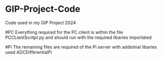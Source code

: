 # GIP-Project-Code
Code used in my GIP Project 2024

#PC
Everything required for the PC client is within the file PCCLientScritpt.py and should run with the required libaries importated 

#Pi
The remaining files are required of the Pi server with addiotnal libaries used  ADCDifferentialPi
